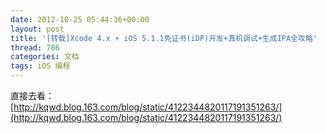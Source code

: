 ```yaml
---
date: 2012-10-25 05:44:36+00:00
layout: post
title: '[转载]Xcode 4.x + iOS 5.1.1免证书(iDP)开发+真机调试+生成IPA全攻略'
thread: 786
categories: 文档
tags: iOS 编程
---
```


直接去看：[http://kqwd.blog.163.com/blog/static/4122344820117191351263/](http://kqwd.blog.163.com/blog/static/4122344820117191351263/)


